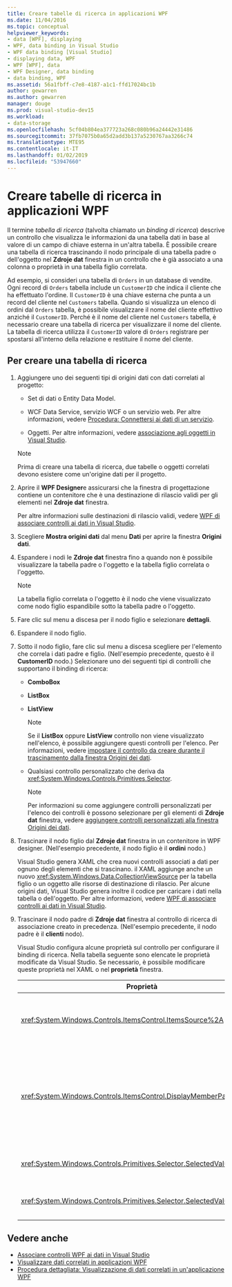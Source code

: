 ```yaml
---
title: Creare tabelle di ricerca in applicazioni WPF
ms.date: 11/04/2016
ms.topic: conceptual
helpviewer_keywords:
- data [WPF], displaying
- WPF, data binding in Visual Studio
- WPF data binding [Visual Studio]
- displaying data, WPF
- WPF [WPF], data
- WPF Designer, data binding
- data binding, WPF
ms.assetid: 56a1fbff-c7e8-4187-a1c1-ffd17024bc1b
author: gewarren
ms.author: gewarren
manager: douge
ms.prod: visual-studio-dev15
ms.workload:
- data-storage
ms.openlocfilehash: 5cf04b804ea377723a268c080b96a24442e31486
ms.sourcegitcommit: 37fb7075b0a65d2add3b137a5230767aa3266c74
ms.translationtype: MTE95
ms.contentlocale: it-IT
ms.lasthandoff: 01/02/2019
ms.locfileid: "53947660"
---
```

# <a name="create-lookup-tables-in-wpf-applications"></a>Creare tabelle di ricerca in applicazioni WPF

Il termine *tabella di ricerca* (talvolta chiamato un *binding di ricerca*) descrive un controllo che visualizza le informazioni da una tabella dati in base al valore di un campo di chiave esterna in un'altra tabella. È possibile creare una tabella di ricerca trascinando il nodo principale di una tabella padre o dell'oggetto nel **Zdroje dat** finestra in un controllo che è già associato a una colonna o proprietà in una tabella figlio correlata.

Ad esempio, si consideri una tabella di `Orders` in un database di vendite. Ogni record di `Orders` tabella include un `CustomerID` che indica il cliente che ha effettuato l'ordine. Il `CustomerID` è una chiave esterna che punta a un record del cliente nel `Customers` tabella. Quando si visualizza un elenco di ordini dal `Orders` tabella, è possibile visualizzare il nome del cliente effettivo anziché il `CustomerID`. Perché è il nome del cliente nel `Customers` tabella, è necessario creare una tabella di ricerca per visualizzare il nome del cliente. La tabella di ricerca utilizza il `CustomerID` valore di `Orders` registrare per spostarsi all'interno della relazione e restituire il nome del cliente.

## <a name="to-create-a-lookup-table"></a>Per creare una tabella di ricerca

1.  Aggiungere uno dei seguenti tipi di origini dati con dati correlati al progetto:

    -   Set di dati o Entity Data Model.

    -   WCF Data Service, servizio WCF o un servizio web. Per altre informazioni, vedere [Procedura: Connettersi ai dati di un servizio](../data-tools/how-to-connect-to-data-in-a-service.md).

    -   Oggetti. Per altre informazioni, vedere [associazione agli oggetti in Visual Studio](bind-objects-in-visual-studio.md).

    > [!NOTE]
    > Prima di creare una tabella di ricerca, due tabelle o oggetti correlati devono esistere come un'origine dati per il progetto.

2.  Aprire il **WPF Designer**e assicurarsi che la finestra di progettazione contiene un contenitore che è una destinazione di rilascio validi per gli elementi nel **Zdroje dat** finestra.

     Per altre informazioni sulle destinazioni di rilascio validi, vedere [WPF di associare controlli ai dati in Visual Studio](../data-tools/bind-wpf-controls-to-data-in-visual-studio.md).

3.  Scegliere **Mostra origini dati** dal menu **Dati** per aprire la finestra **Origini dati**.

4.  Espandere i nodi le **Zdroje dat** finestra fino a quando non è possibile visualizzare la tabella padre o l'oggetto e la tabella figlio correlata o l'oggetto.

    > [!NOTE]
    > La tabella figlio correlata o l'oggetto è il nodo che viene visualizzato come nodo figlio espandibile sotto la tabella padre o l'oggetto.

5.  Fare clic sul menu a discesa per il nodo figlio e selezionare **dettagli**.

6.  Espandere il nodo figlio.

7.  Sotto il nodo figlio, fare clic sul menu a discesa scegliere per l'elemento che correla i dati padre e figlio. (Nell'esempio precedente, questo è il **CustomerID** nodo.) Selezionare uno dei seguenti tipi di controlli che supportano il binding di ricerca:

    -   **ComboBox**

    -   **ListBox**

    -   **ListView**

        > [!NOTE]
        > Se il **ListBox** oppure **ListView** controllo non viene visualizzato nell'elenco, è possibile aggiungere questi controlli per l'elenco. Per informazioni, vedere [impostare il controllo da creare durante il trascinamento dalla finestra Origini dei dati](../data-tools/set-the-control-to-be-created-when-dragging-from-the-data-sources-window.md).

    -   Qualsiasi controllo personalizzato che deriva da <xref:System.Windows.Controls.Primitives.Selector>.

        > [!NOTE]
        > Per informazioni su come aggiungere controlli personalizzati per l'elenco dei controlli è possono selezionare per gli elementi di **Zdroje dat** finestra, vedere [aggiungere controlli personalizzati alla finestra Origini dei dati](../data-tools/add-custom-controls-to-the-data-sources-window.md).

8.  Trascinare il nodo figlio dal **Zdroje dat** finestra in un contenitore in WPF designer. (Nell'esempio precedente, il nodo figlio è il **ordini** nodo.)

     Visual Studio genera XAML che crea nuovi controlli associati a dati per ognuno degli elementi che si trascinano. il XAML aggiunge anche un nuovo <xref:System.Windows.Data.CollectionViewSource> per la tabella figlio o un oggetto alle risorse di destinazione di rilascio. Per alcune origini dati, Visual Studio genera inoltre il codice per caricare i dati nella tabella o dell'oggetto. Per altre informazioni, vedere [WPF di associare controlli ai dati in Visual Studio](../data-tools/bind-wpf-controls-to-data-in-visual-studio.md).

9. Trascinare il nodo padre di **Zdroje dat** finestra al controllo di ricerca di associazione creato in precedenza. (Nell'esempio precedente, il nodo padre è il **clienti** nodo).

     Visual Studio configura alcune proprietà sul controllo per configurare il binding di ricerca. Nella tabella seguente sono elencate le proprietà modificate da Visual Studio. Se necessario, è possibile modificare queste proprietà nel XAML o nel **proprietà** finestra.

    |Proprietà|Spiegazione dell'impostazione|
    |--------------| - |
    |<xref:System.Windows.Controls.ItemsControl.ItemsSource%2A>|Questa proprietà specifica la raccolta o associazione usato per ottenere i dati che viene visualizzati nel controllo. Visual Studio imposta questa proprietà il <xref:System.Windows.Data.CollectionViewSource> per i dati padre è stato trascinato al controllo.|
    |<xref:System.Windows.Controls.ItemsControl.DisplayMemberPath%2A>|Questa proprietà specifica il percorso dell'elemento di dati che viene visualizzato nel controllo. Visual Studio imposta questa proprietà per la prima colonna o proprietà nei dati di padre, dopo la chiave primaria, con un tipo di dati stringa.<br /><br /> Se si desidera visualizzare una colonna diversa o proprietà nei dati dell'elemento padre, è possibile modificare questa proprietà per il percorso di una proprietà diversa.|
    |<xref:System.Windows.Controls.Primitives.Selector.SelectedValue%2A>|Visual Studio, questa proprietà viene associato alla colonna o alla proprietà dei dati che è stato trascinato nella finestra di progettazione figlio. Si tratta della chiave esterna per i dati padre.|
    |<xref:System.Windows.Controls.Primitives.Selector.SelectedValuePath%2A>|Visual Studio imposta questa proprietà per il percorso della colonna o una proprietà dei dati che rappresenta la chiave esterna di dati padre / figlio.|

## <a name="see-also"></a>Vedere anche

- [Associare controlli WPF ai dati in Visual Studio](../data-tools/bind-wpf-controls-to-data-in-visual-studio.md)
- [Visualizzare dati correlati in applicazioni WPF](../data-tools/display-related-data-in-wpf-applications.md)
- [Procedura dettagliata: Visualizzazione di dati correlati in un'applicazione WPF](../data-tools/display-related-data-in-wpf-applications.md)